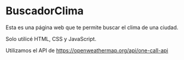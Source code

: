 # BuscadorClima

Esta es una página web que te permite buscar el clima de una ciudad.

Solo utilicé HTML, CSS y JavaScript.

Utilizamos el API de https://openweathermap.org/api/one-call-api
